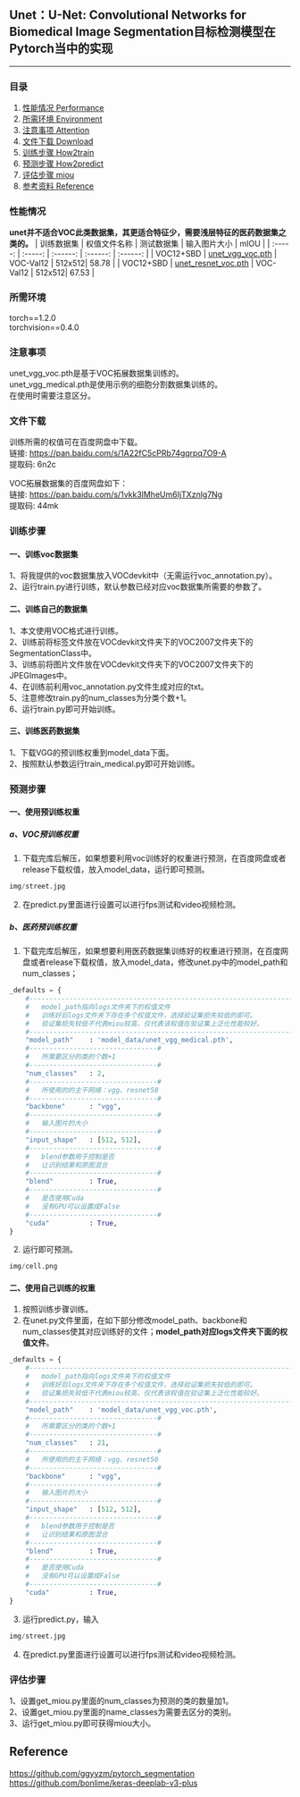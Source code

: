 ## Unet：U-Net: Convolutional Networks for Biomedical Image Segmentation目标检测模型在Pytorch当中的实现
---

### 目录
1. [性能情况 Performance](#性能情况)
2. [所需环境 Environment](#所需环境)
3. [注意事项 Attention](#注意事项)
4. [文件下载 Download](#文件下载)
5. [训练步骤 How2train](#训练步骤)
6. [预测步骤 How2predict](#预测步骤)
7. [评估步骤 miou](#评估步骤)
8. [参考资料 Reference](#Reference)

### 性能情况
**unet并不适合VOC此类数据集，其更适合特征少，需要浅层特征的医药数据集之类的。**
| 训练数据集 | 权值文件名称 | 测试数据集 | 输入图片大小 | mIOU | 
| :-----: | :-----: | :------: | :------: | :------: | 
| VOC12+SBD | [unet_vgg_voc.pth](https://github.com/bubbliiiing/unet-pytorch/releases/download/v1.0/unet_vgg_voc.pth) | VOC-Val12 | 512x512| 58.78 | 
| VOC12+SBD | [unet_resnet_voc.pth](https://github.com/bubbliiiing/unet-pytorch/releases/download/v1.0/unet_resnet_voc.pth) | VOC-Val12 | 512x512| 67.53 | 

### 所需环境
torch==1.2.0    
torchvision==0.4.0   

### 注意事项
unet_vgg_voc.pth是基于VOC拓展数据集训练的。  
unet_vgg_medical.pth是使用示例的细胞分割数据集训练的。  
在使用时需要注意区分。  

### 文件下载
训练所需的权值可在百度网盘中下载。    
链接: https://pan.baidu.com/s/1A22fC5cPRb74gqrpq7O9-A    
提取码: 6n2c   

VOC拓展数据集的百度网盘如下：   
链接: https://pan.baidu.com/s/1vkk3lMheUm6IjTXznlg7Ng    
提取码: 44mk   

### 训练步骤
#### 一、训练voc数据集
1、将我提供的voc数据集放入VOCdevkit中（无需运行voc_annotation.py）。  
2、运行train.py进行训练，默认参数已经对应voc数据集所需要的参数了。  

#### 二、训练自己的数据集
1、本文使用VOC格式进行训练。  
2、训练前将标签文件放在VOCdevkit文件夹下的VOC2007文件夹下的SegmentationClass中。    
3、训练前将图片文件放在VOCdevkit文件夹下的VOC2007文件夹下的JPEGImages中。    
4、在训练前利用voc_annotation.py文件生成对应的txt。    
5、注意修改train.py的num_classes为分类个数+1。    
6、运行train.py即可开始训练。  

#### 三、训练医药数据集
1、下载VGG的预训练权重到model_data下面。  
2、按照默认参数运行train_medical.py即可开始训练。

### 预测步骤
#### 一、使用预训练权重
##### a、VOC预训练权重
1. 下载完库后解压，如果想要利用voc训练好的权重进行预测，在百度网盘或者release下载权值，放入model_data，运行即可预测。  
```python
img/street.jpg
```    
2. 在predict.py里面进行设置可以进行fps测试和video视频检测。    
##### b、医药预训练权重
1. 下载完库后解压，如果想要利用医药数据集训练好的权重进行预测，在百度网盘或者release下载权值，放入model_data，修改unet.py中的model_path和num_classes；
```python
_defaults = {
    #-------------------------------------------------------------------#
    #   model_path指向logs文件夹下的权值文件
    #   训练好后logs文件夹下存在多个权值文件，选择验证集损失较低的即可。
    #   验证集损失较低不代表miou较高，仅代表该权值在验证集上泛化性能较好。
    #-------------------------------------------------------------------#
    "model_path"    : 'model_data/unet_vgg_medical.pth',
    #--------------------------------#
    #   所需要区分的类的个数+1
    #--------------------------------#
    "num_classes"   : 2,
    #--------------------------------#
    #   所使用的的主干网络：vgg、resnet50   
    #--------------------------------#
    "backbone"      : "vgg",
    #--------------------------------#
    #   输入图片的大小
    #--------------------------------#
    "input_shape"   : [512, 512],
    #--------------------------------#
    #   blend参数用于控制是否
    #   让识别结果和原图混合
    #--------------------------------#
    "blend"         : True,
    #--------------------------------#
    #   是否使用Cuda
    #   没有GPU可以设置成False
    #--------------------------------#
    "cuda"          : True,
}
```
2. 运行即可预测。  
```python
img/cell.png
```
#### 二、使用自己训练的权重
1. 按照训练步骤训练。    
2. 在unet.py文件里面，在如下部分修改model_path、backbone和num_classes使其对应训练好的文件；**model_path对应logs文件夹下面的权值文件**。    
```python
_defaults = {
    #-------------------------------------------------------------------#
    #   model_path指向logs文件夹下的权值文件
    #   训练好后logs文件夹下存在多个权值文件，选择验证集损失较低的即可。
    #   验证集损失较低不代表miou较高，仅代表该权值在验证集上泛化性能较好。
    #-------------------------------------------------------------------#
    "model_path"    : 'model_data/unet_vgg_voc.pth',
    #--------------------------------#
    #   所需要区分的类的个数+1
    #--------------------------------#
    "num_classes"   : 21,
    #--------------------------------#
    #   所使用的的主干网络：vgg、resnet50   
    #--------------------------------#
    "backbone"      : "vgg",
    #--------------------------------#
    #   输入图片的大小
    #--------------------------------#
    "input_shape"   : [512, 512],
    #--------------------------------#
    #   blend参数用于控制是否
    #   让识别结果和原图混合
    #--------------------------------#
    "blend"         : True,
    #--------------------------------#
    #   是否使用Cuda
    #   没有GPU可以设置成False
    #--------------------------------#
    "cuda"          : True,
}
```
3. 运行predict.py，输入    
```python
img/street.jpg
```   
4. 在predict.py里面进行设置可以进行fps测试和video视频检测。    

### 评估步骤
1、设置get_miou.py里面的num_classes为预测的类的数量加1。  
2、设置get_miou.py里面的name_classes为需要去区分的类别。  
3、运行get_miou.py即可获得miou大小。  

## Reference
https://github.com/ggyyzm/pytorch_segmentation  
https://github.com/bonlime/keras-deeplab-v3-plus
